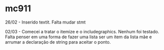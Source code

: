 # mc911

26/02 - Inserido textit. Falta mudar stmt

02/03 - Comecei a tratar o itemize e o includegraphics. Nenhum foi testado. Falta penser em uma forma de fazer uma lista ser um item da lista mãe e arrumar a declaração de string para aceitar o ponto.
